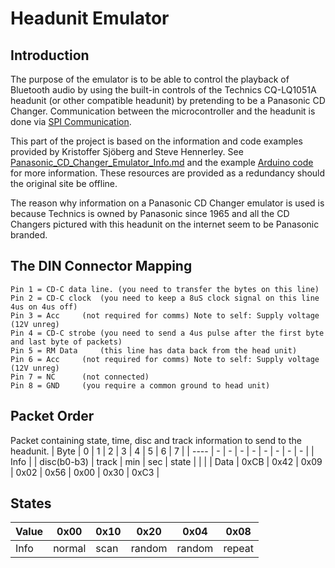 # Headunit Emulator

## Introduction
The purpose of the emulator is to be able to control the playback of Bluetooth audio by using the built-in controls of the Technics CQ-LQ1051A headunit (or other compatible headunit) by pretending to be a Panasonic CD Changer. Communication between the microcontroller and the headunit is done via [SPI Communication](https://en.wikipedia.org/wiki/Serial_Peripheral_Interface).

This part of the project is based on the information and code examples provided by Kristoffer Sjöberg and Steve Hennerley. See [Panasonic_CD_Changer_Emulator_Info.md](Panasonic_CD_Changer_Emulator_Info.md) and the example [Arduino code](cd_changer_emulator.txt) for more information. These resources are provided as a redundancy should the original site be offline.

The reason why information on a Panasonic CD Changer emulator is used is because Technics is owned by Panasonic since 1965 and all the CD Changers pictured with this headunit on the internet seem to be Panasonic branded.

## The DIN Connector Mapping
```
Pin 1 = CD-C data line. (you need to transfer the bytes on this line)
Pin 2 = CD-C clock	(you need to keep a 8uS clock signal on this line 4us on 4us off)
Pin 3 = Acc		(not required for comms) Note to self: Supply voltage (12V unreg)
Pin 4 = CD-C strobe	(you need to send a 4us pulse after the first byte and last byte of packets)
Pin 5 = RM Data		(this line has data back from the head unit)
Pin 6 = Acc		(not required for comms) Note to self: Supply voltage (12V unreg)
Pin 7 = NC		(not connected)
Pin 8 = GND		(you require a common ground to head unit)
```

## Packet Order
Packet containing state, time, disc and track information to send to the headunit.
| Byte | 0 | 1 | 2 | 3 | 4 | 5 | 6 | 7 |
| ---- | - | - | - | - | - | - | - | - |
| Info |  |	  	disc(b0-b3) |	track |	min |	sec |	state |  |  |
| Data |	0xCB |	0x42 |	0x09 |	0x02 |	0x56 |	0x00 |	0x30 |	0xC3 |

## States
| Value |	0x00 | 0x10 | 0x20 | 0x04 | 0x08 |
| ----- | ---- | ---- | ---- | ---- | ---- |
| Info | normal | scan | random | random | repeat |
